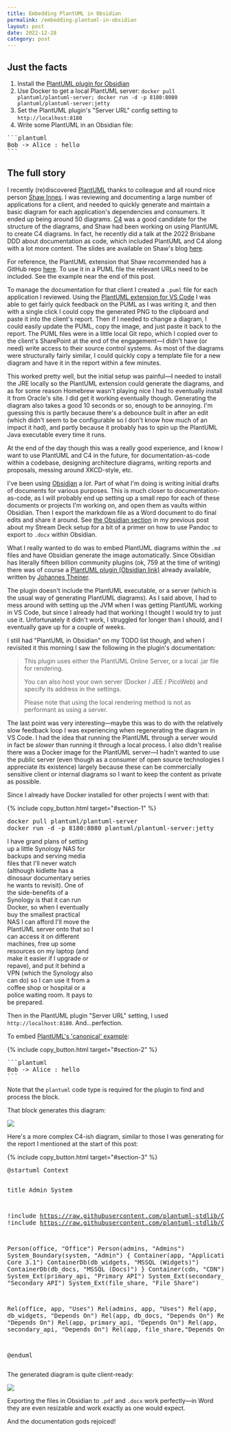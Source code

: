 ```yaml
---
title: Embedding PlantUML in Obsidian
permalink: /embedding-plantuml-in-obsidian
layout: post
date: 2022-12-28
category: post
---
```


## Just the facts
1. Install the [PlantUML plugin for Obsidian](obsidian://show-plugin?id=obsidian-plantuml)
2. Use Docker to get a local PlantUML server: `docker pull plantuml/plantuml-server; docker run -d -p 8180:8080 plantuml/plantuml-server:jetty`
3. Set the PlantUML plugin's "Server URL" config setting to `http://localhost:8180`
4. Write some PlantUML in an Obsidian file:

<pre>
```plantuml
Bob -> Alice : hello
```
</pre>


## The full story

I recently (re)discovered [PlantUML](https://plantuml.com/) thanks to colleague and all round nice person [Shaw Innes](https://shawinnes.com/). I was reviewing and documenting a large number of applications for a client, and needed to quickly generate and maintain a basic diagram for each application's dependencies and consumers. It ended up being around 50 diagrams. [C4](https://c4model.com/) was a good candidate for the structure of the diagrams, and Shaw had been working on using PlantUML to create C4 diagrams. In fact, he recently did a talk at the 2022 Brisbane DDD about documentation as code, which included PlantUML and C4 along with a lot more content. The slides are available on Shaw's blog [here](https://shawinnes.com/documentation-for-developers/).

For reference, the PlantUML extension that Shaw recommended has a GitHub repo [here](https://github.com/plantuml-stdlib/C4-PlantUML). To use it in a PUML file the relevant URLs need to be included. See the example near the end of this post.

To manage the documentation for that client I created a `.puml` file for each application I reviewed. Using the [PlantUML extension for VS Code](https://marketplace.visualstudio.com/items?itemName=jebbs.plantuml) I was able to get fairly quick feedback on the PUML as I was writing it, and then with a single click I could copy the generated PNG to the clipboard and paste it into the client's report. Then if I needed to change a diagram, I could easily update the PUML, copy the image, and just paste it back to the report. The PUML files were in a little local Git repo, which I copied over to the client's SharePoint at the end of the engagement—I didn't have (or need) write access to their source control systems. As most of the diagrams were structurally fairly similar, I could quickly copy a template file for a new diagram and have it in the report within a few minutes.

This worked pretty well, but the initial setup was painful—I needed to install the JRE locally so the PlantUML extension could generate the diagrams, and as for some reason Homebrew wasn't playing nice I had to eventually install it from Oracle's site. I did get it working eventually though. Generating the diagram also takes a good 10 seconds or so, enough to be annoying. I'm guessing this is partly because there's a debounce built in after an edit (which didn't seem to be configurable so I don't know how much of an impact it had), and partly because it probably has to spin up the PlantUML Java executable every time it runs.

At the end of the day though this was a really good experience, and I know I want to use PlantUML and C4 in the future, for documentation-as-code within a codebase, designing architecture diagrams, writing reports and proposals, messing around XKCD-style, etc.

I've been using [Obsidian](https://obsidian.md/) a _lot_. Part of what I'm doing is writing initial drafts of documents for various purposes. This is much closer to documentation-as-code, as I will probably end up setting up a small repo for each of these documents or projects I'm working on, and open them as vaults within Obsidian. Then I export the markdown file as a Word document to do final edits and share it around. See [the Obsidian section](/how-i-use-stream-deck#obsidian) in my previous post about my Stream Deck setup for a bit of a primer on how to use Pandoc to export to `.docx` within Obsidian.

What I really wanted to do was to embed PlantUML diagrams within the `.md` files and have Obsidian generate the image automatically. Since Obsidian has literally fifteen billion community plugins (ok, 759 at the time of writing) there was of course a [PlantUML plugin (Obsidian link)](obsidian://show-plugin?id=obsidian-plantuml) already available, written by [Johannes Theiner](https://github.com/joethei/).

The plugin doesn't include the PlantUML executable, or a server (which is the usual way of generating PlantUML diagrams). As I said above, I had to mess around with setting up the JVM when I was getting PlantUML working in VS Code, but since I already had that working I thought I would try to just use it. Unfortunately it didn't work, I struggled for longer than I should, and I eventually gave up for a couple of weeks.

I still had "PlantUML in Obsidian" on my TODO list though, and when I revisited it this morning I saw the following in the plugin's documentation:

>This plugin uses either the PlantUML Online Server, or a local .jar file for rendering.
>
>You can also host your own server (Docker / JEE / PicoWeb) and specify its address in the settings.
>
>Please note that using the local rendering method is not as performant as using a server.

The last point was very interesting—maybe this was to do with the relatively slow feedback loop I was experiencing when regenerating the diagram in VS Code. I had the idea that running the PlantUML through a server would in fact be _slower_ than running it through a local process. I also didn't realise there was a Docker image for the PlantUML server—I hadn't wanted to use the public server (even though as a consumer of open source technologies I appreciate its existence) largely because these can be commercially sensitive client or internal diagrams so I want to keep the content as private as possible.

Since I already have Docker installed for other projects I went with that:

<div class="code-section">
  {% include copy_button.html target="#section-1" %}
  <pre id="section-1">
docker pull plantuml/plantuml-server
docker run -d -p 8180:8080 plantuml/plantuml-server:jetty</pre>
</div>

<aside class="pull-right well" style="width:40%">
	I have grand plans of setting up a little Synology NAS for backups and serving media files that I'll never watch (although kidlette has a dinosaur documentary series he wants to revisit). One of the side-benefits of a Synology is that it can run Docker, so when I eventually buy the smallest practical NAS I can afford I'll move the PlantUML server onto that so I can access it on different machines, free up some resources on my laptop (and make it easier if I upgrade or repave), and put it behind a VPN (which the Synology also can do) so I can use it from a coffee shop or hospital or a police waiting room. It pays to be prepared.
</aside>

Then in the PlantUML plugin "Server URL" setting, I used `http://localhost:8180`. And...perfection.

To embed [PlantUML's 'canonical' example](https://plantuml.com):

<div class="code-section">
  {% include copy_button.html target="#section-2" %}
<pre style="width:50%" id="section-2">
```plantuml
Bob -> Alice : hello
```</pre>
</div>

Note that the `plantuml` code type is required for the plugin to find and process the block.

That block generates this diagram:

![](/images/2022-12-28-plantuml-in-obsidian/plantuml-example.png)

Here's a more complex C4-ish diagram, similar to those I was generating for the report I mentioned at the start of this post:

<div class="code-section">
  {% include copy_button.html target="#section-3" %}
<pre id="section-3">
@startuml Context

title Admin System

!include https://raw.githubusercontent.com/plantuml-stdlib/C4-PlantUML/master/C4_Context.puml
!include https://raw.githubusercontent.com/plantuml-stdlib/C4-PlantUML/master/C4_Container.puml

Person(office, "Office")
Person(admins, "Admins")
System_Boundary(system, "Admin") {
    Container(app, "Application", ".NET Core 3.1")
    ContainerDb(db_widgets, "MSSQL (Widgets)")
    ContainerDb(db_docs, "MSSQL (Docs)")
}
Container(cdn, "CDN")
System_Ext(primary_api, "Primary API")
System_Ext(secondary_api, "Secondary API")
System_Ext(file_share, "File Share")

Rel(office, app, "Uses")
Rel(admins, app, "Uses")
Rel(app, db_widgets, "Depends On")
Rel(app, db_docs, "Depends On")
Rel(app, cdn, "Depends On")
Rel(app, primary_api, "Depends On")
Rel(app, secondary_api, "Depends On")
Rel(app, file_share,"Depends On")

@enduml</pre>
</div>

The generated diagram is quite client-ready:

![](/images/2022-12-28-plantuml-in-obsidian/c4-example.png)

Exporting the files in Obsidian to `.pdf` and `.docx` work perfectly—in Word they are even resizable and work exactly as one would expect.

And the documentation gods rejoiced!

